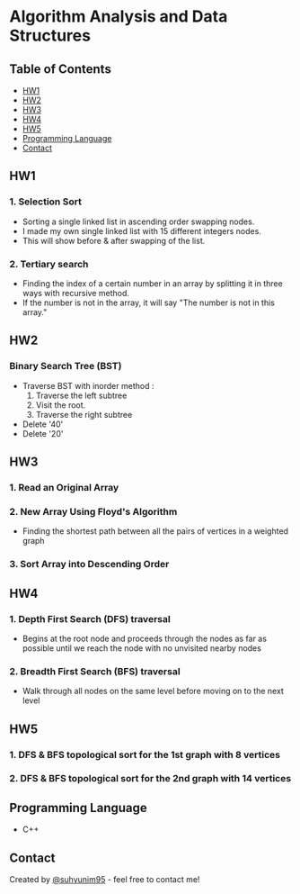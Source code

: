 # Algorithm Analysis and Data Structures

## Table of Contents
* [HW1](#HW1)
* [HW2](#HW2)
* [HW3](#HW3)
* [HW4](#HW4)
* [HW5](#HW5)
* [Programming Language](#Programming-Language)
* [Contact](#Contact)

## HW1
### 1. Selection Sort
- Sorting a single linked list in ascending order swapping nodes.
- I made my own single linked list with 15 different integers nodes.
- This will show before & after swapping of the list.

### 2. Tertiary search
- Finding the index of a certain number in an array by splitting it in three ways with recursive method.
- If the number is not in the array, it will say "The number is not in this array."

## HW2
### Binary Search Tree (BST)
- Traverse BST with inorder method : 
  1. Traverse the left subtree
  2. Visit the root.
  3. Traverse the right subtree
- Delete '40'
- Delete '20'

## HW3
### 1. Read an Original Array

### 2. New Array Using Floyd's Algorithm
- Finding the shortest path between all the pairs of vertices in a weighted graph

### 3. Sort Array into Descending Order

## HW4
### 1. Depth First Search (DFS) traversal
- Begins at the root node and proceeds through the nodes as far as possible until we reach the node with no unvisited nearby nodes

### 2. Breadth First Search (BFS) traversal 
- Walk through all nodes on the same level before moving on to the next level

## HW5
### 1. DFS & BFS topological sort for the 1st graph with 8 vertices
### 2. DFS & BFS topological sort for the 2nd graph with 14 vertices

## Programming Language
- C++

## Contact
Created by [@suhyunim95](https://github.com/suhyunim95) - feel free to contact me!
